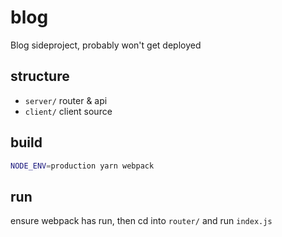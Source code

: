 # blog

Blog sideproject, probably won't get deployed

## structure

- `server/` router & api
- `client/` client source

## build

```sh
NODE_ENV=production yarn webpack
```

## run

ensure webpack has run, then cd into `router/` and run `index.js`
